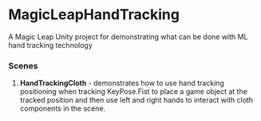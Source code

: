 # MagicLeapHandTracking
A Magic Leap Unity project for demonstrating what can be done with ML hand tracking technology

### Scenes

1. **HandTrackingCloth** - demonstrates how to use hand tracking positioning when tracking KeyPose.Fist to place a game object at the tracked position and then use left and right hands to interact with cloth components in the scene.
